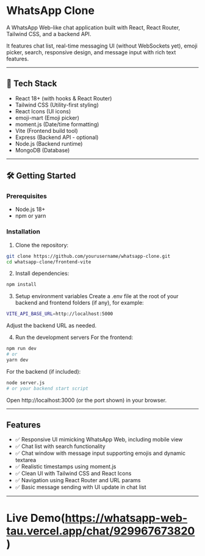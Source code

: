 # WhatsApp Clone

A WhatsApp Web-like chat application built with React, React Router, Tailwind CSS, and a backend API.

It features chat list, real-time messaging UI (without WebSockets yet), emoji picker, search, responsive design, and message input with rich text features.

---

## 🚀 Tech Stack

- React 18+ (with hooks & React Router)
- Tailwind CSS (Utility-first styling)
- React Icons (UI icons)
- emoji-mart (Emoji picker)
- moment.js (Date/time formatting)
- Vite (Frontend build tool)
- Express (Backend API - optional)
- Node.js (Backend runtime)
- MongoDB (Database)

---

## 🛠️ Getting Started

### Prerequisites

- Node.js 18+
- npm or yarn

### Installation

1. Clone the repository:

```bash
git clone https://github.com/yourusername/whatsapp-clone.git
cd whatsapp-clone/frontend-vite
```

2. Install dependencies:

```bash
npm install
```

3. Setup environment variables
Create a .env file at the root of your backend and frontend folders (if any), for example:

```bash
VITE_API_BASE_URL=http://localhost:5000
```
Adjust the backend URL as needed.

4. Run the development servers
For the frontend:

```bash
npm run dev
# or
yarn dev
```
For the backend (if included):

```bash
node server.js
# or your backend start script
```
Open http://localhost:3000 (or the port shown) in your browser.

---

## Features
- ✅ Responsive UI mimicking WhatsApp Web, including mobile view
- ✅ Chat list with search functionality
- ✅ Chat window with message input supporting emojis and dynamic textarea
- ✅ Realistic timestamps using moment.js
- ✅ Clean UI with Tailwind CSS and React Icons
- ✅ Navigation using React Router and URL params
- ✅ Basic message sending with UI update in chat list

---

# Live Demo(https://whatsapp-web-tau.vercel.app/chat/929967673820)
